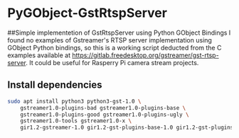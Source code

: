 # PyGObject-GstRtspServer
##Simple implementetion of GstRtspServer using Python GObject Bindings
I found no examples of Gstreamer's RTSP server implementation using GObject Python bindings, so this is a working script deducted from the C examples available at https://gitlab.freedesktop.org/gstreamer/gst-rtsp-server.
It could be useful for Rasperry Pi camera stream projects.

Install dependencies
------------

```sh
sudo apt install python3 python3-gst-1.0 \
    gstreamer1.0-plugins-bad gstreamer1.0-plugins-base \
    gstreamer1.0-plugins-good gstreamer1.0-plugins-ugly \
    gstreamer1.0-tools gstreamer1.0-x \
    gir1.2-gstreamer-1.0 gir1.2-gst-plugins-base-1.0 gir1.2-gst-plugins-bad-1.0
```
